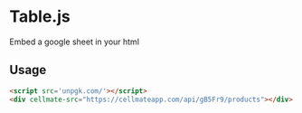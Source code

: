 # Table.js

Embed a google sheet in your html

## Usage

```html
<script src='unpgk.com/'></script>
<div cellmate-src="https://cellmateapp.com/api/gB5Fr9/products"></div>
```
